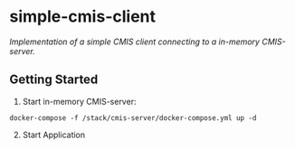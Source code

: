 # simple-cmis-client
*Implementation of a simple CMIS client connecting to a in-memory CMIS-server.*

## Getting Started

1. Start in-memory CMIS-server:
```shell
docker-compose -f /stack/cmis-server/docker-compose.yml up -d
```

2. Start Application

